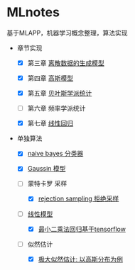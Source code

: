 # MLnotes
基于MLAPP，机器学习概念整理，算法实现


- 章节实现
  - [x] 第三章 [离散数据的生成模型](./chapters/chapter_3)
  - [x] 第四章 [高斯模型](./chapters/chapter_4)
  - [x] 第五章 [贝叶斯学派统计](./chapters/chapter_5)
  - [ ] 第六章 频率学派统计
  - [x] 第七章 [线性回归](./chapters/chapter_7)


- 单独算法  

  - [x] [naive bayes 分类器](./algorithms/naive_bayes_clf)

  - [x] [Gaussin 模型](./algorithms/Gaussin_models)

  - [ ] 蒙特卡罗 采样
    - [x] [rejection sampling 拒绝采样](./algorithms/MC_sampling/MC_rej_sampling.py)

  - [ ] [线性模型](./algorithms/linear_models)
    - [x] [最小二乘法回归基于tensorflow](./algorithms/linear_models/linear_reg_ls.py)

  - [ ] 似然估计
    - [x] [极大似然估计: 以高斯分布为例](./algorithms/MLE_MAP/mle.py)

